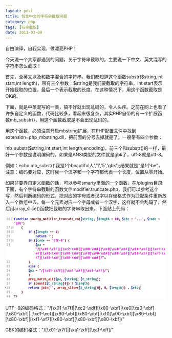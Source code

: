 ```yaml
---
layout: post
title: 包含中文的字符串截取问题
category: php
tags: [符串截取]
date: 2011-03-09
---
```

<p>自由演绎，自我实现，做漂亮PHP！</p>
<p>今天说一个大家都遇到的问题，关于字符串截取的。主要说一下中文、英文混写的字符串怎么截取！</p>
<p>首先，全英文以及和数字混合的字符串，我们都知道这个函数substr($string,int stsrt,int length)，带有三个参数：$string是我们要截取的字符串，int start表示开始截取的位置，最后一个表示截取的长度。在这种情况下，用这个函数截取是OK的。</p>
<p>下面，就是中英混写的一类，搞不好就出现乱码的，令人头疼。之前在网上也看了许多自定义的函数，代码比较多，看起来很复杂，其实PHP自带的有一个扩展函数mb_substr()，用这个函数截取是不会出现乱码的。</p>
<p>用这个函数，必须注意开启mbstring扩展，在PHP配置文件中找到extension=php_mbstring.dll，把前面的分号去掉就是了。一般带有四个参数：</p>
<p>mb_substr($string,int start,int length,encoding)，前三个和substr()的一样，最好一个参数是说明编码的，如果是ANSI类型的文件就是gbk了，utf-8就是utf-8。</p>
<p>例如：echo mb_substr('我是1个beautiful人','1','5','gbk');结果就是&ldquo;是1个be&rdquo;，注意：编码要对应，这时候一个汉字和一个字符都代表一个长度，位置从零开始。</p>
<p>如果非要弄自定义函数的话，可以参考smarty里面的一个函数，在/plugins目录下面，有个字符串截取的函数文件modifier.truncate.php，我们可以参考这个写，然后判断编码的形式，把对应的字母或者汉字以存储格式作为匹配条件重新放入一个数组中去，每一个元素对应一个字母或者一个汉字，这样就不会乱码了，然后用array_slice()函数把截取的字符串取出来，下面贴上代码：</p>
<p><img width="600" height="258" alt="" onclick="javascript:window.open('/upload/attachement/20110309/1299655923_167.jpg')" style="cursor: pointer;" src="/upload/attachement/20110309/1299655923_167.jpg" /></p>
<p>UTF- 8的编码格式：&quot;/[\x01-\x7f]|[\xc2-\xdf][\x80-\xbf]|\xe0[\xa0-\xbf][\x80-\xbf]| [\xe1-\xef][\x80-\xbf][\x80-\xbf]|\xf0[\x90-\xbf][\x80-\xbf][\x80-\xbf]|[\xf1-\xf7][\x80-\xbf][\x80-\xbf][\x80-\xbf]/&quot;</p>
<p>GBK的编码格式：&quot;/[\x01-\x7f]|[\xa1-\xff][\xa1-\xff]/&quot;</p>
